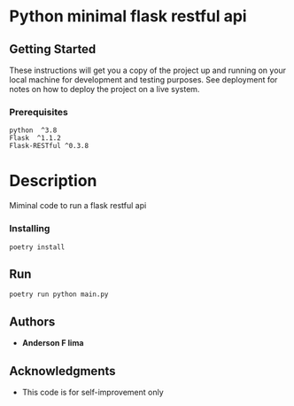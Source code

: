 # Python minimal flask restful api

## Getting Started

These instructions will get you a copy of the project up and running on your local machine for development and testing purposes. See deployment for notes on how to deploy the project on a live system.

### Prerequisites
```
python  ^3.8
Flask  ^1.1.2
Flask-RESTful ^0.3.8
```

# Description
Miminal code to run a flask restful api

### Installing

```
poetry install
```

## Run

```
poetry run python main.py
```

## Authors

* **Anderson F lima**

## Acknowledgments

* This code is for self-improvement only
